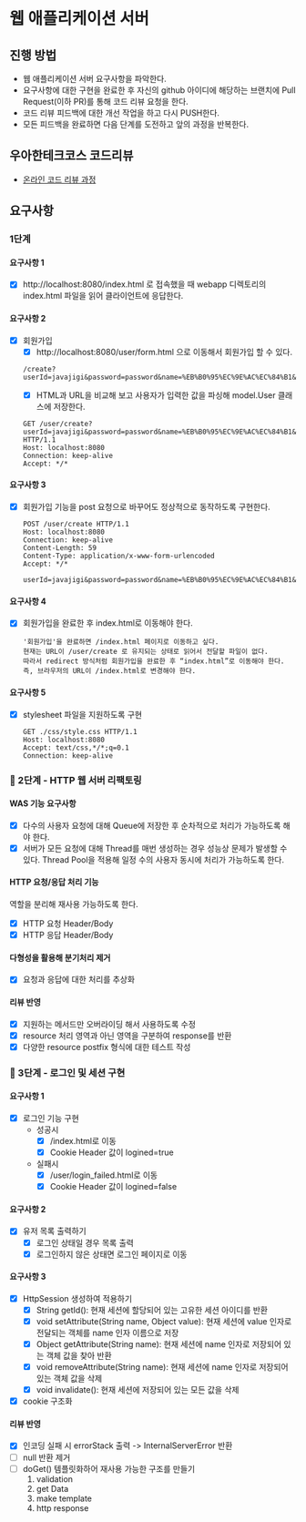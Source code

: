 # 웹 애플리케이션 서버
## 진행 방법
* 웹 애플리케이션 서버 요구사항을 파악한다.
* 요구사항에 대한 구현을 완료한 후 자신의 github 아이디에 해당하는 브랜치에 Pull Request(이하 PR)를 통해 코드 리뷰 요청을 한다.
* 코드 리뷰 피드백에 대한 개선 작업을 하고 다시 PUSH한다.
* 모든 피드백을 완료하면 다음 단계를 도전하고 앞의 과정을 반복한다.

## 우아한테크코스 코드리뷰
* [온라인 코드 리뷰 과정](https://github.com/woowacourse/woowacourse-docs/blob/master/maincourse/README.md)

## 요구사항

### 1단계

#### 요구사항 1
 - [x] http://localhost:8080/index.html 로 접속했을 때 webapp 디렉토리의 index.html 파일을 읽어 클라이언트에 응답한다.
 
#### 요구사항 2
 - [x] 회원가입
    - [x] http://localhost:8080/user/form.html 으로 이동해서 회원가입 할 수 있다.
   ```
   /create?userId=javajigi&password=password&name=%EB%B0%95%EC%9E%AC%EC%84%B1&email=javajigi%40slipp.net
   ```
    - [x] HTML과 URL을 비교해 보고 사용자가 입력한 값을 파싱해 model.User 클래스에 저장한다.
   ```
   GET /user/create?userId=javajigi&password=password&name=%EB%B0%95%EC%9E%AC%EC%84%B1&email=javajigi%40slipp.net HTTP/1.1
   Host: localhost:8080
   Connection: keep-alive
   Accept: */*
   ```
#### 요구사항 3
 - [x] 회원가입 기능을 post 요청으로 바꾸어도 정상적으로 동작하도록 구현한다.
   ```
   POST /user/create HTTP/1.1
   Host: localhost:8080
   Connection: keep-alive
   Content-Length: 59
   Content-Type: application/x-www-form-urlencoded
   Accept: */*

   userId=javajigi&password=password&name=%EB%B0%95%EC%9E%AC%EC%84%B1&email=javajigi%40slipp.net
   ```
   
#### 요구사항 4
 - [x] 회원가입을 완료한 후 index.html로 이동해야 한다.
   ```
   '회원가입'을 완료하면 /index.html 페이지로 이동하고 싶다.
   현재는 URL이 /user/create 로 유지되는 상태로 읽어서 전달할 파일이 없다.
   따라서 redirect 방식처럼 회원가입을 완료한 후 “index.html”로 이동해야 한다.
   즉, 브라우저의 URL이 /index.html로 변경해야 한다.
   ```

#### 요구사항 5
 - [x] stylesheet 파일을 지원하도록 구현
   ```
   GET ./css/style.css HTTP/1.1
   Host: localhost:8080
   Accept: text/css,*/*;q=0.1
   Connection: keep-alive
   ```
   
### 🚀 2단계 - HTTP 웹 서버 리팩토링

#### WAS 기능 요구사항
- [x] 다수의 사용자 요청에 대해 Queue에 저장한 후 순차적으로 처리가 가능하도록 해야 한다.
- [x] 서버가 모든 요청에 대해 Thread를 매번 생성하는 경우 성능상 문제가 발생할 수 있다. 
Thread Pool을 적용해 일정 수의 사용자 동시에 처리가 가능하도록 한다.

#### HTTP 요청/응답 처리 기능
역할을 분리해 재사용 가능하도록 한다.
- [x] HTTP 요청 Header/Body 
- [x] HTTP 응답 Header/Body

#### 다형성을 활용해 분기처리 제거
- [x] 요청과 응답에 대한 처리를 추상화 

#### 리뷰 반영
- [x] 지원하는 메서드만 오버라이딩 해서 사용하도록 수정
- [x] resource 처리 영역과 아닌 영역을 구분하여 response를 반환
- [x] 다양한 resource postfix 형식에 대한 테스트 작성

### 🚀 3단계 - 로그인 및 세션 구현

#### 요구사항 1
- [x] 로그인 기능 구현
    - 성공시
        - [x] /index.html로 이동
        - [x] Cookie Header 값이 logined=true 
    - 실패시
        - [x] /user/login_failed.html로 이동
        - [x] Cookie Header 값이 logined=false 
 
#### 요구사항 2
- [x] 유저 목록 출력하기
    - [x] 로그인 상태일 경우 목록 출력
    - [x] 로그인하지 않은 상태면 로그인 페이지로 이동

#### 요구사항 3
- [x] HttpSession 생성하여 적용하기
    - [x] String getId(): 현재 세션에 할당되어 있는 고유한 세션 아이디를 반환
    - [x] void setAttribute(String name, Object value): 현재 세션에 value 인자로 전달되는 객체를 name 인자 이름으로 저장
    - [x] Object getAttribute(String name): 현재 세션에 name 인자로 저장되어 있는 객체 값을 찾아 반환
    - [x] void removeAttribute(String name): 현재 세션에 name 인자로 저장되어 있는 객체 값을 삭제
    - [x] void invalidate(): 현재 세션에 저장되어 있는 모든 값을 삭제
- [x] cookie 구조화

#### 리뷰 반영
- [x] 인코딩 실패 시 errorStack 출력 -> InternalServerError 반환 
- [ ] null 반환 제거
- [ ] doGet() 템플릿화하어 재사용 가능한 구조를 만들기
    1. validation
    2. get Data
    3. make template
    4. http response 